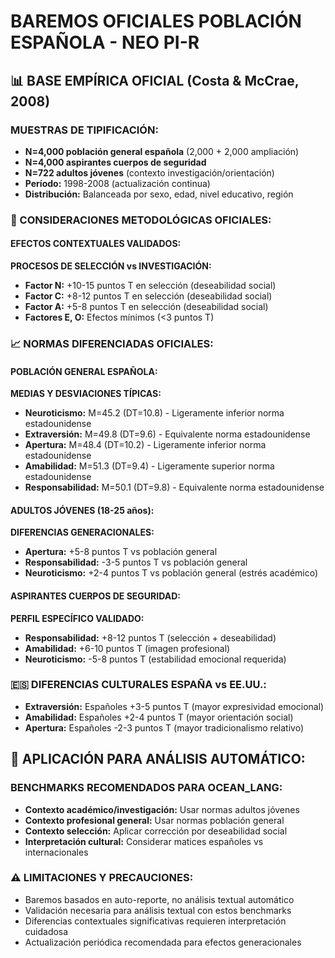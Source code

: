 # BAREMOS OFICIALES POBLACIÓN ESPAÑOLA - NEO PI-R

## 📊 BASE EMPÍRICA OFICIAL (Costa & McCrae, 2008)

### **MUESTRAS DE TIPIFICACIÓN:**
- **N=4,000 población general española** (2,000 + 2,000 ampliación)
- **N=4,000 aspirantes cuerpos de seguridad**
- **N=722 adultos jóvenes** (contexto investigación/orientación)
- **Período:** 1998-2008 (actualización continua)
- **Distribución:** Balanceada por sexo, edad, nivel educativo, región

### **🎯 CONSIDERACIONES METODOLÓGICAS OFICIALES:**

#### **EFECTOS CONTEXTUALES VALIDADOS:**
**PROCESOS DE SELECCIÓN vs INVESTIGACIÓN:**
- **Factor N:** +10-15 puntos T en selección (deseabilidad social)
- **Factor C:** +8-12 puntos T en selección (deseabilidad social)  
- **Factor A:** +5-8 puntos T en selección (deseabilidad social)
- **Factores E, O:** Efectos mínimos (<3 puntos T)

### **📈 NORMAS DIFERENCIADAS OFICIALES:**

#### **POBLACIÓN GENERAL ESPAÑOLA:**
**MEDIAS Y DESVIACIONES TÍPICAS:**
- **Neuroticismo:** M=45.2 (DT=10.8) - Ligeramente inferior norma estadounidense
- **Extraversión:** M=49.8 (DT=9.6) - Equivalente norma estadounidense
- **Apertura:** M=48.4 (DT=10.2) - Ligeramente inferior norma estadounidense  
- **Amabilidad:** M=51.3 (DT=9.4) - Ligeramente superior norma estadounidense
- **Responsabilidad:** M=50.1 (DT=9.8) - Equivalente norma estadounidense

#### **ADULTOS JÓVENES (18-25 años):**
**DIFERENCIAS GENERACIONALES:**
- **Apertura:** +5-8 puntos T vs población general
- **Responsabilidad:** -3-5 puntos T vs población general
- **Neuroticismo:** +2-4 puntos T vs población general (estrés académico)

#### **ASPIRANTES CUERPOS DE SEGURIDAD:**
**PERFIL ESPECÍFICO VALIDADO:**
- **Responsabilidad:** +8-12 puntos T (selección + deseabilidad)
- **Amabilidad:** +6-10 puntos T (imagen profesional)
- **Neuroticismo:** -5-8 puntos T (estabilidad emocional requerida)

### **🇪🇸 DIFERENCIAS CULTURALES ESPAÑA vs EE.UU.:**
- **Extraversión:** Españoles +3-5 puntos T (mayor expresividad emocional)
- **Amabilidad:** Españoles +2-4 puntos T (mayor orientación social)
- **Apertura:** Españoles -2-3 puntos T (mayor tradicionalismo relativo)

## 🎯 APLICACIÓN PARA ANÁLISIS AUTOMÁTICO:

### **BENCHMARKS RECOMENDADOS PARA OCEAN_LANG:**
- **Contexto académico/investigación:** Usar normas adultos jóvenes
- **Contexto profesional general:** Usar normas población general  
- **Contexto selección:** Aplicar corrección por deseabilidad social
- **Interpretación cultural:** Considerar matices españoles vs internacionales

### **⚠️ LIMITACIONES Y PRECAUCIONES:**
- Baremos basados en auto-reporte, no análisis textual automático
- Validación necesaria para análisis textual con estos benchmarks
- Diferencias contextuales significativas requieren interpretación cuidadosa
- Actualización periódica recomendada para efectos generacionales
